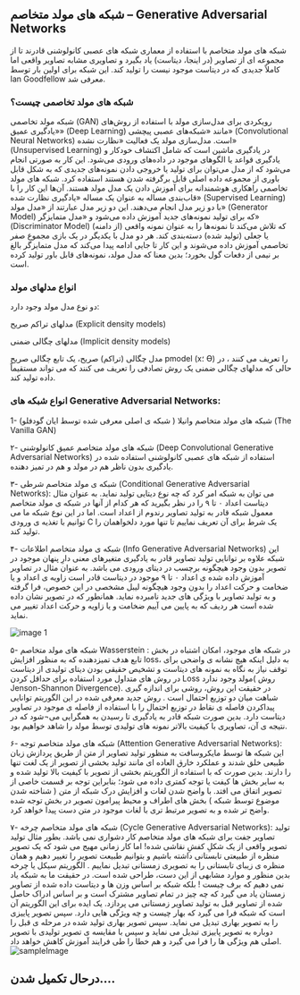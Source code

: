 ## شبکه ­های مولد متخاصم – Generative Adversarial Networks
شبکه ­های مولد متخاصم با استفاده از معماری شبکه های عصبی کانولوشنی قادرند تا از مجموعه ای از تصاویر (در اینجا، دیتاست) یاد بگیرد و تصاویری مشابه تصاویر واقعی اما کاملاً جدیدی که در دیتاست موجود نیست را تولید کند. این شبکه برای اولین بار توسط Ian Goodfellow معرفی شد.

### شبکه های مولد تخاصمی چیست؟
شبکه مولد تخاصمی (GAN) رویکردی برای مدل‌سازی مولد با استفاده از روش‌های «یادگیری عمیق» (Deep Learning) مانند «شبکه‌های عصبی پیچشی» (Convolutional Neural Networks) است. مدل‌سازی مولد یک فعالیت «نظارت نشده» (Unsupervised Learning) در یادگیری ماشین است که شامل اکتشاف خودکار و یادگیری قواعد یا الگوهای موجود در داده‌های ورودی می‌شود. این کار به صورتی انجام می‌شود که از مدل می‌توان برای تولید یا خروجی دادن نمونه‌های جدیدی که به شکل قابل باوری از مجموعه داده اصلی قابل برگرفته شدن هستند استفاده کرد.
شبکه های مولد تخاصمی راهکاری هوشمندانه برای آموزش دادن یک مدل مولد هستند. آن‌ها این کار را با قاب‌بندی مساله به عنوان یک مساله «یادگیری نظارت شده» (Supervised Learning) با دو زیر مدل انجام می‌دهند. این دو زیر مدل عبارتند از «مدل مولد» (Generator Model) که برای تولید نمونه‌های جدید آموزش داده می‌شود و  «مدل متمایزگر» (Discriminator Model) که تلاش می‌کند تا نمونه‌ها را به عنوان نمونه واقعی (از دامنه) یا جعلی (تولید شده) دسته‌بندی کند. هر دو مدل با یکدیگر در یک بازی مجموع صفر تخاصمی آموزش داده می‌شوند و این کار تا جایی ادامه پیدا می‌کند که مدل متمایزگر بالغ بر نیمی از دفعات گول بخورد؛ بدین معنا که مدل مولد، نمونه‌های قابل باور تولید کرده است.
### انواع مدلهای مولد
دو نوع مدل مولد وجود دارد:

مدلهای تراکم صریح (Explicit density models)

مدلهای چگالی ضمنی (Implicit density models)

مدل چگالی (تراکم) صریح، یک تابع چگالی صریح pmodel (x؛ Ө) را تعریف می کنند ، در حالی که مدلهای چگالی ضمنی یک روش تصادفی را تعریف می کنند که می تواند مستقیماً داده تولید کند.

### انواع شبکه های Generative Adversarial Networks:
1- شبکه های مولد متخاصم وانیلا ( شبکه ی اصلی معرفی شده توسط ایان گودفلو) (The Vanilla GAN)

۲- شبکه های مولد متخاصم عمیق کانولوشنی (Deep Convolutional Generative Adversarial Networks)
استفاده از شبکه های عصبی کانولوشنی استفاده شده در یادگیری بدون ناظر هم در مولد و هم در تمیز دهنده.

۳- شبکه ی مولد متخاصم شرطی (Conditional Generative Adversarial Networks):
می توان به شبکه امر کرد که چه نوع دیتایی تولید نماید. به عنوان مثال دیتاست اعداد ۰ تا ۹ را در نظر بگیرید که هر کدام از آنها در شبکه ی مولد متخاصم معمول شبکه قادر به تولید تصاویر رندوم از اعداد است. اما در این نوع شبکه ما می توانیم با تغذیه ی ورودی C یک شرط برای آن تعریف نماییم تا تنها مورد دلخواهمان را تولید کند.

۴- شبکه ی مولد متخاصم اطلاعات (Info Generative Adversarial Networks)
این شبکه علاوه بر توانایی تولید تصاویر قادر به یادگیری متغیرهای معنی دارِ پنهان موجود در تصویر بدون وجود هیچگونه برچسب در دیتای ورودی می باشد. به عنوان مثال در تصاویر آموزش داده شده ی اعداد ۰ تا ۹ موجود در دیتاست قادر است زاویه ی اعداد و یا ضخامت و حرکت اعداد را بدون وجود هیچگونه لیبل مشخصی در این خصوص، فرا گرفته و به تولید تصاویر با ویژگی های جدید نامبرده نماید.
همانطور که در تصویر نشان داده شده است هر ردیف که به پایین می آییم ضخامت و یا زاویه و حرکت اعداد تغییر می نماید.

![image 1](http://iran-machinelearning.ir/wp-content/uploads/2019/01/8gan.png)

۵- شبکه های مولد متخاصم Wasserstein :
در شبکه های موجود، امکان اشتباه در بخش تابع هدف تمیزدهنده که به منظور افزایش loss، به دلیل اینکه هیچ نشانه ی واضحی برای توقف نیاز به نگاه به نمونه های دیتاست و تشخیص حقیقی بودن دیتای تولیدی از دیتاست در روش های متداول مورد استفاده برای حداقل کردن Loss مولد وجود ندارد( روش Jenson-Shannon Divergence). در حقیقت این روش، روشی برای اندازه گیری شباهت میان دو توزیع احتمال است .
روش جدید معرفی شده در این الگوریتم توانایی پیداکردن فاصله ی نقاط در توزیع احتمال را با استفاده از فاصله ی موجود در تصاویر دیتاست دارد. بدین صورت شبکه قادر به یادگیری تا رسیدن به همگرایی می¬شود که در نتیجه ی آن، تصاویری با کیفیت بالاتر نمونه های تولیدی توسط مولد را شاهد خواهیم بود.

۶- شبکه های مولد متخاصم توجه (Attention Generative Adversarial Networks):
این شبکه ها توسط مایکروسافت به منظور تولید تصاویر از متن از طریق پردازش زبان طبیعی خلق شدند و عملکرد خارق العاده ای مانند تولید بخشی از تصویر از یک لغت تنها را دارند. بدین صورت که با استفاده از الگوریتم بخشی از تصویر با کیفیت بالا تولید شده و به سایر بخش ها کیفت یا توجه کمتری داده می شود؛ بنابراین توجه بر قسمت خاصی از تصویر اتفاق می افتد. با واضح شدن لغات و افزایش درک شبکه از متن ( شناخته شدن موضوع توسط شبکه ) بخش های اطراف و محیط پیرامون تصویر در بخش توجه شده واضح تر شده و به تصویر مرتبط تری با لغات موجود در متن دست پیدا خواهد کرد.

۷- شبکه های مولد متخاصم چرخه (Cycle Generative Adversarial Networks):
تولید تصاویر جفت برای شبکه های مولد متخاصم کار دشواری نمی باشد. بطور مثال تولید تصویر واقعی از یک شکلِ کفشِ نقاشی شده! اما کار زمانی مهیج می شود که یک تصویر منظره از طبیعتی تابستانی داشته باشیم و بتوانیم طبیعت تصویر را تغییر دهیم و همان منظره ی زیبای تابستانی را به تصویری زمستانی تبدیل نماییم . الگوریتم سیکل یا چرخه بدین منظور و موارد مشابهی از این دست، طراحی شده است.
در حقیقت ما به شبکه یاد نمی دهیم که برف چیست ! بلکه شبکه بر اساس وزن ها و دیتاست داده شده از تصاویر زمستان یاد می گیرد که چه چیز در تمام تصاویر مشترک است و بر اساس ادراک حاصل شده از تصاویر قبل به تولید تصاویر زمستانی می پردازد.
یک ایده برای این الگوریتم آن است که شبکه فرا می گیرد که بهار چیست و چه ویژگی هایی دارد. سپس تصویر پاییزی را به تصویر بهاری تبدیل می نماید. سپس تصویر بهاری تولید شده در مرحله ی قبل را دوباره به تصویر پاییزی تبدیل می نماید و سپس با مقایسه ی تصویر تولیدی با تصویر اصلی هم ویژگی ها را فرا می گیرد و هم خطا را طی فرایند آموزش کاهش خواهد داد.
![sampleImage](http://iran-machinelearning.ir/wp-content/uploads/2019/01/9gan-1024x693.jpg)









## درحال تکمیل شدن....

